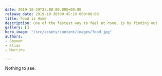 ```yaml
---
date: 2019-10-29T23:00:00.000+00:00
release_date: 2019-10-30T00:45:10.000+00:00
title: Food is Home
description: One of the fastest way to feel at home, is by finding out where to eat.
gallery: []
hero_image: "/src/assets/content/images/food.jpg"
authors:
- Soyoun
- Elias
- Martina

---
```

Nothing to see.